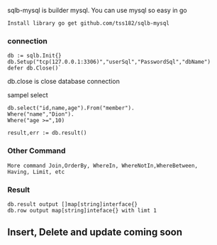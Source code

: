 sqlb-mysql is builder mysql.
You can use mysql so easy in go

`Install library
go get github.com/tss182/sqlb-mysql`

### connection
 	db := sqlb.Init{}
    db.Setup("tcp(127.0.0.1:3306)","userSql","PasswordSql","dbName")
 	defer db.Close()`

db.close is close database connection

sampel select

    db.select("id,name,age").From("member").
    Where("name","Dion"). 
    Where("age >=",10)
    
    result,err := db.result()
### Other Command
 
    More command Join,OrderBy, WhereIn, WhereNotIn,WhereBetween, 
    Having, Limit, etc

### Result

    db.result output []map[string]interface{}
    db.row output map[string]inteface{} with limt 1
    
    
## **Insert, Delete and update coming soon**
